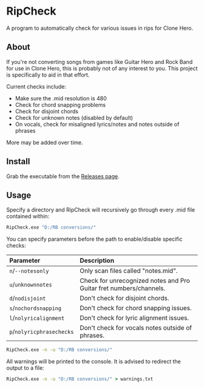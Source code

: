 # RipCheck

A program to automatically check for various issues in rips for Clone Hero.

## About

If you're not converting songs from games like Guitar Hero and Rock Band for use
in Clone Hero, this is probably not of any interest to you. This project is
specifically to aid in that effort.

Current checks include:

- Make sure the .mid resolution is 480
- Check for chord snapping problems
- Check for disjoint chords
- Check for unknown notes (disabled by default)
- On vocals, check for misaligned lyrics/notes and notes outside of phrases

More may be added over time.

## Install

Grab the executable from the [Releases page](../../releases).

## Usage

Specify a directory and RipCheck will recursively go
through every .mid file contained within:

```bat
RipCheck.exe "D:/RB conversions/"
```

You can specify parameters before the path to enable/disable specific checks:

| Parameter                 | Description                                                        |
| :--------                 | :----------                                                        |
| `n`/`--notesonly`         | Only scan files called "notes.mid".                                |
| `u`/`unknownnotes`        | Check for unrecognized notes and Pro Guitar fret numbers/channels. |
| `d`/`nodisjoint`          | Don't check for disjoint chords.                                   |
| `s`/`nochordsnapping`     | Don't check for chord snapping issues.                             |
| `l`/`nolyricalignment`    | Don't check for lyric alignment issues.                            |
| `p`/`nolyricphrasechecks` | Don't check for vocals notes outside of phrases.                   |

```bat
RipCheck.exe -n -u "D:/RB conversions/"
```

All warnings will be printed to the console. It is advised to redirect the
output to a file:

```bat
RipCheck.exe -n -u "D:/RB conversions/" > warnings.txt
```

